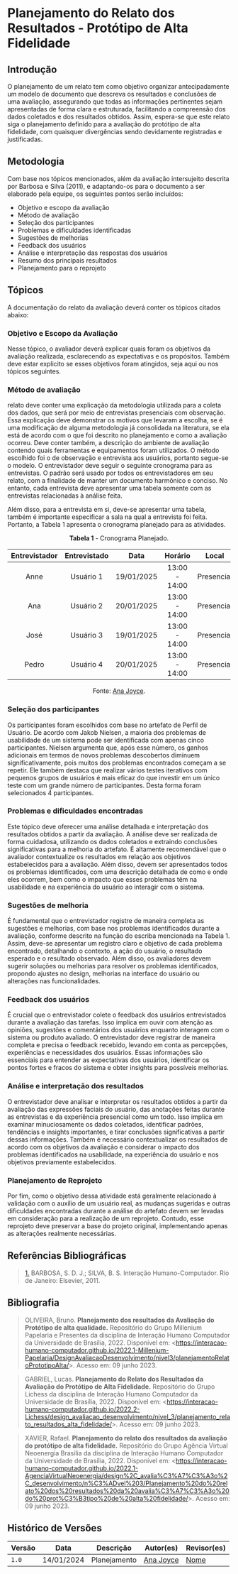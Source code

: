 # Planejamento do Relato dos Resultados - Protótipo de Alta Fidelidade

## Introdução

O planejamento de um relato tem como objetivo organizar antecipadamente um modelo de documento que descreva os resultados e conclusões de uma avaliação, assegurando que todas as informações pertinentes sejam apresentadas de forma clara e estruturada, facilitando a compreensão dos dados coletados e dos resultados obtidos. Assim, espera-se que este relato siga o planejamento definido para a avaliação do protótipo de alta fidelidade, com quaisquer divergências sendo devidamente registradas e justificadas.

## Metodologia
Com base nos tópicos mencionados, além da avaliação intersujeito descrita por Barbosa e Silva (2011), e adaptando-os para o documento a ser elaborado pela equipe, os seguintes pontos serão incluídos:

* Objetivo e escopo da avaliação
* Método de avaliação
* Seleção dos participantes
* Problemas e dificuldades identificadas
* Sugestões de melhorias
* Feedback dos usuários
* Análise e interpretação das respostas dos usuários
* Resumo dos principais resultados
* Planejamento para o reprojeto

## Tópicos

A documentação do relato da avaliação deverá conter os tópicos citados abaixo:

### Objetivo e Escopo da Avaliação

Nesse tópico, o avaliador deverá explicar quais foram os objetivos da avaliação realizada, esclarecendo as expectativas e os propósitos. Também deve estar explicito se esses objetivos foram atingidos, seja aqui ou nos tópicos seguintes.

### Método de avaliação

 relato deve conter uma explicação da metodologia utilizada para a coleta dos dados, que será por meio de entrevistas presenciais com observação. Essa explicação deve demonstrar os motivos que levaram a escolha, se é uma modificação de alguma metodologia já consolidada na literatura, se ela está de acordo com o que foi descrito no planejamento e como a avaliação ocorreu. Deve conter também, a descrição do ambiente de avaliação contendo quais ferramentas e equipamentos foram utilizados. O método escolhido foi o de observação e entrevista aos usuários, portanto segue-se o modelo. O entrevistador deve seguir o seguinte cronograma para as entrevistas. O padrão será usado por todos os entrevistadores em seu relato, com a finalidade de manter um documento harmônico e conciso. No entanto, cada entrevista deve apresentar uma tabela somente com as entrevistas relacionadas à análise feita.

Além disso, para a entrevista em si, deve-se apresentar uma tabela, também é importante especificar a sala na qual a entrevista foi feita. Portanto, a Tabela 1 apresenta o cronograma planejado para as atividades.

<center>

**Tabela 1** - Cronograma Planejado.

| Entrevistador | Entrevistado |    Data    |    Horário    |   Local    |
| :-----------: | :----------: | :--------: | :-----------: | :--------: |
|     Anne      |  Usuário 1   | 19/01/2025 | 13:00 - 14:00 | Presencial |
|     Ana       |  Usuário 2   | 20/01/2025 | 13:00 - 14:00 | Presencial |
|     José      |  Usuário 3   | 19/01/2025 | 13:00 - 14:00 | Presencial |
|     Pedro     |  Usuário 4   | 20/01/2025 | 13:00 - 14:00 | Presencial |

Fonte: [Ana Joyce](https://github.com/anajoyceamorim).

</center>

### Seleção dos participantes

Os participantes foram escolhidos com base no artefato de Perfil de Usuário. De acordo com Jakob Nielsen, a maioria dos problemas de usabilidade de um sistema pode ser identificada com apenas cinco participantes. Nielsen argumenta que, após esse número, os ganhos adicionais em termos de novos problemas descobertos diminuem significativamente, pois muitos dos problemas encontrados começam a se repetir. Ele também destaca que realizar vários testes iterativos com pequenos grupos de usuários é mais eficaz do que investir em um único teste com um grande número de participantes. Desta forma foram selecionados 4 participantes.

### Problemas e dificuldades encontradas

Este tópico deve oferecer uma análise detalhada e interpretação dos resultados obtidos a partir da avaliação. A análise deve ser realizada de forma cuidadosa, utilizando os dados coletados e extraindo conclusões significativas para a melhoria do artefato. É altamente recomendável que o avaliador contextualize os resultados em relação aos objetivos estabelecidos para a avaliação. Além disso, devem ser apresentados todos os problemas identificados, com uma descrição detalhada de como e onde eles ocorrem, bem como o impacto que esses problemas têm na usabilidade e na experiência do usuário ao interagir com o sistema.

### Sugestões de melhoria 

É fundamental que o entrevistador registre de maneira completa as sugestões e melhorias, com base nos problemas identificados durante a avaliação, conforme descrito na função do escriba mencionada na Tabela 1. Assim, deve-se apresentar um registro claro e objetivo de cada problema encontrado, detalhando o contexto, a ação do usuário, o resultado esperado e o resultado observado. Além disso, os avaliadores devem sugerir soluções ou melhorias para resolver os problemas identificados, propondo ajustes no design, melhorias na interface do usuário ou alterações nas funcionalidades.

### Feedback dos usuários

É crucial que o entrevistador colete o feedback dos usuários entrevistados durante a avaliação das tarefas. Isso implica em ouvir com atenção as opiniões, sugestões e comentários dos usuários enquanto interagem com o sistema ou produto avaliado. O entrevistador deve registrar de maneira completa e precisa o feedback recebido, levando em conta as percepções, experiências e necessidades dos usuários. Essas informações são essenciais para entender as expectativas dos usuários, identificar os pontos fortes e fracos do sistema e obter insights para possíveis melhorias.

### Análise e interpretação dos resultados

O entrevistador deve analisar e interpretar os resultados obtidos a partir da avaliação das expressões faciais do usuário, das anotações feitas durante as entrevistas e da experiência presencial como um todo. Isso implica em examinar minuciosamente os dados coletados, identificar padrões, tendências e insights importantes, e tirar conclusões significativas a partir dessas informações. Também é necessário contextualizar os resultados de acordo com os objetivos da avaliação e considerar o impacto dos problemas identificados na usabilidade, na experiência do usuário e nos objetivos previamente estabelecidos.

### Planejamento de Reprojeto

Por fim, como o objetivo dessa atividade está geralmente relacionado à validação com o auxílio de um usuário real, as mudanças sugeridas e outras dificuldades encontradas durante a análise do artefato devem ser levadas em consideração para a realização de um reprojeto. Contudo, esse reprojeto deve preservar a base do projeto original, implementando apenas as alterações realmente necessárias.

## Referências Bibliográficas

> <a id="REF1" href="#anchor1">1.</a> BARBOSA, S. D. J.; SILVA, B. S. Interação Humano-Computador. Rio de Janeiro: Elsevier, 2011.

## Bibliografia

> OLIVEIRA, Bruno. **Planejamento dos resultados da Avaliação do Protótipo de alta qualidade.** Repositório do Grupo Millenium Papelaria e Presentes da disciplina de Interação Humano Computador da Universidade de Brasília, 2022. Disponível em: <<https://interacao-humano-computador.github.io/2022.1-Millenium-Papelaria/DesignAvaliacaoDesenvolvimento/nivel3/planejamentoRelatoPrototipoAlta/>>. Acesso em: 09 junho 2023.

> GABRIEL, Lucas. **Planejamento do Relato dos Resultados da Avaliação do Protótipo de Alta Fidelidade.** Repositório do Grupo Lichess da disciplina de Interação Humano Computador da Universidade de Brasília, 2022. Disponível em: <<https://interacao-humano-computador.github.io/2022.2-Lichess/design_avaliacao_desenvolvimento/nivel_3/planejamento_relato_resultados_alta_fidelidade/>>. Acesso em: 09 junho 2023.

> XAVIER, Rafael. **Planejamento do relato dos resultados da avaliação do protótipo de alta fidelidade.** Repositório do Grupo Agência Virtual Neoenergia Brasília da disciplina de Interação Humano Computador da Universidade de Brasília, 2022. Disponível em: <<https://interacao-humano-computador.github.io/2022.1-AgenciaVirtualNeoenergia/design%2C_avalia%C3%A7%C3%A3o%2C_desenvolvimento/n%C3%ADvel%203/Planejamento%20do%20relato%20dos%20resultados%20da%20avalia%C3%A7%C3%A3o%20do%20prot%C3%B3tipo%20de%20alta%20fidelidade/>>. Acesso em: 09 junho 2023.

## Histórico de Versões

| Versão | Data       | Descrição             | Autor(es)                                        | Revisor(es)                                  |
| ------ | ---------- | --------------------- | ------------------------------------------------ | -------------------------------------------- |
| `1.0`  | 14/01/2024 | Planejamento          | [Ana Joyce](https://github.com/anajoyceamorim)   | [Nome](https://github.com/nome) |
